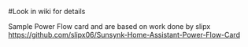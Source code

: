 #Look in wiki for details 

Sample Power Flow card and are based on work done by slipx
https://github.com/slipx06/Sunsynk-Home-Assistant-Power-Flow-Card
